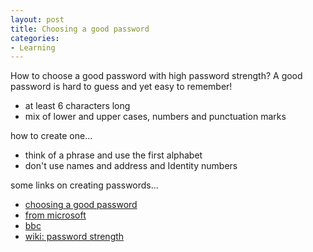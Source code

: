 ```yaml
---
layout: post
title: Choosing a good password
categories:
- Learning
---
```



How to choose a good password with high password strength? A good password is hard to guess and yet easy to remember!

- at least 6 characters long
- mix of lower and upper cases, numbers and punctuation marks

how to create one...

- think of a phrase and use the first alphabet
- don't use names and address and Identity numbers

some links on creating passwords...

- [choosing a good password](http://www.cs.umd.edu/faq/Passwords.shtml)
- [from microsoft](http://www.microsoft.com/protect/yourself/password/create.mspx)
- [bbc ](http://news.bbc.co.uk/1/hi/magazine/7090407.stm)
- [wiki: password strength](http://en.wikipedia.org/wiki/Password_strength)
